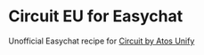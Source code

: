# Circuit EU for Easychat

Unofficial Easychat recipe for [Circuit by Atos Unify](https://eu.yourcircuit.com/)
